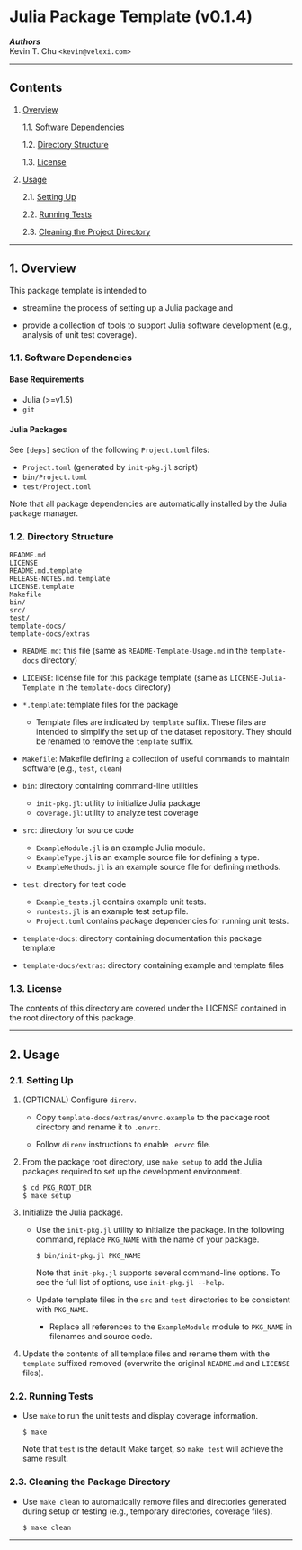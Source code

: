 Julia Package Template (v0.1.4)
===============================

___Authors___  
Kevin T. Chu `<kevin@velexi.com>`

------------------------------------------------------------------------------

Contents
--------

1. [Overview][#1]

    1.1. [Software Dependencies][#1.1]

    1.2. [Directory Structure][#1.2]

    1.3. [License][#1.3]

2. [Usage][#2]

    2.1. [Setting Up][#2.1]

    2.2. [Running Tests][#2.2]

    2.3. [Cleaning the Project Directory][#2.3]

------------------------------------------------------------------------------

## 1. Overview

This package template is intended to

* streamline the process of setting up a Julia package and

* provide a collection of tools to support Julia software development (e.g.,
  analysis of unit test coverage).

### 1.1. Software Dependencies

#### Base Requirements

* Julia (>=v1.5)
* `git`

#### Julia Packages ####

See `[deps]` section of the following `Project.toml` files:

* `Project.toml` (generated by `init-pkg.jl` script)
* `bin/Project.toml`
* `test/Project.toml`

Note that all package dependencies are automatically installed by the Julia
package manager.

### 1.2. Directory Structure

    README.md
    LICENSE
    README.md.template
    RELEASE-NOTES.md.template
    LICENSE.template
    Makefile
    bin/
    src/
    test/
    template-docs/
    template-docs/extras

* `README.md`: this file (same as `README-Template-Usage.md` in the
  `template-docs` directory)

* `LICENSE`: license file for this package template (same as
  `LICENSE-Julia-Template` in the `template-docs` directory)

* `*.template`: template files for the package

    * Template files are indicated by `template` suffix. These files are
      intended to simplify the set up of the dataset repository. They should
      be renamed to remove the `template` suffix.

* `Makefile`: Makefile defining a collection of useful commands to maintain
  software (e.g., `test`, `clean`)

* `bin`: directory containing command-line utilities

    * `init-pkg.jl`: utility to initialize Julia package
    * `coverage.jl`: utility to analyze test coverage

* `src`: directory for source code

    * `ExampleModule.jl` is an example Julia module.
    * `ExampleType.jl` is an example source file for defining a type.
    * `ExampleMethods.jl` is an example source file for defining methods.

* `test`: directory for test code

    * `Example_tests.jl` contains example unit tests.
    * `runtests.jl` is an example test setup file.
    * `Project.toml` contains package dependencies for running unit tests.

* `template-docs`: directory containing documentation this package template

* `template-docs/extras`: directory containing example and template files

### 1.3. License

The contents of this directory are covered under the LICENSE contained in the
root directory of this package.

------------------------------------------------------------------------------

## 2. Usage

### 2.1. Setting Up

1. (OPTIONAL) Configure `direnv`.

    * Copy `template-docs/extras/envrc.example` to the package root directory
      and rename it to `.envrc`.

    * Follow `direnv` instructions to enable `.envrc` file.

2. From the package root directory, use `make setup` to add the Julia packages
   required to set up the development environment.

   ```shell
   $ cd PKG_ROOT_DIR
   $ make setup
   ```

3. Initialize the Julia package.

    * Use the `init-pkg.jl` utility to initialize the package. In the following
      command, replace `PKG_NAME` with the name of your package.

      ```shell
      $ bin/init-pkg.jl PKG_NAME
      ```

      Note that `init-pkg.jl` supports several command-line options. To see the
      full list of options, use `init-pkg.jl --help`.

    * Update template files in the `src` and `test` directories to be
      consistent with `PKG_NAME`.

        * Replace all references to the `ExampleModule` module to `PKG_NAME`
          in filenames and source code.

4. Update the contents of all template files and rename them with the
   `template` suffixed removed (overwrite the original `README.md` and
   `LICENSE` files).

### 2.2. Running Tests

* Use `make` to run the unit tests and display coverage information.

  ```shell
  $ make
  ```

  Note that `test` is the default Make target, so `make test` will achieve the
  same result.

### 2.3. Cleaning the Package Directory

* Use `make clean` to automatically remove files and directories generated
  during setup or testing (e.g., temporary directories, coverage files).

  ```shell
  $ make clean
  ```

------------------------------------------------------------------------------

[-----------------------------INTERNAL LINKS-----------------------------]: #

[#1]: #1-overview
[#1.1]: #11-software-dependencies
[#1.2]: #12-directory-structure
[#1.3]: #13-license

[#2]: #2-usage
[#2.1]: #21-setting-up
[#2.2]: #22-running-tests
[#2.3]: #23-cleaning-the-package-directory

[#3]: #3-references
